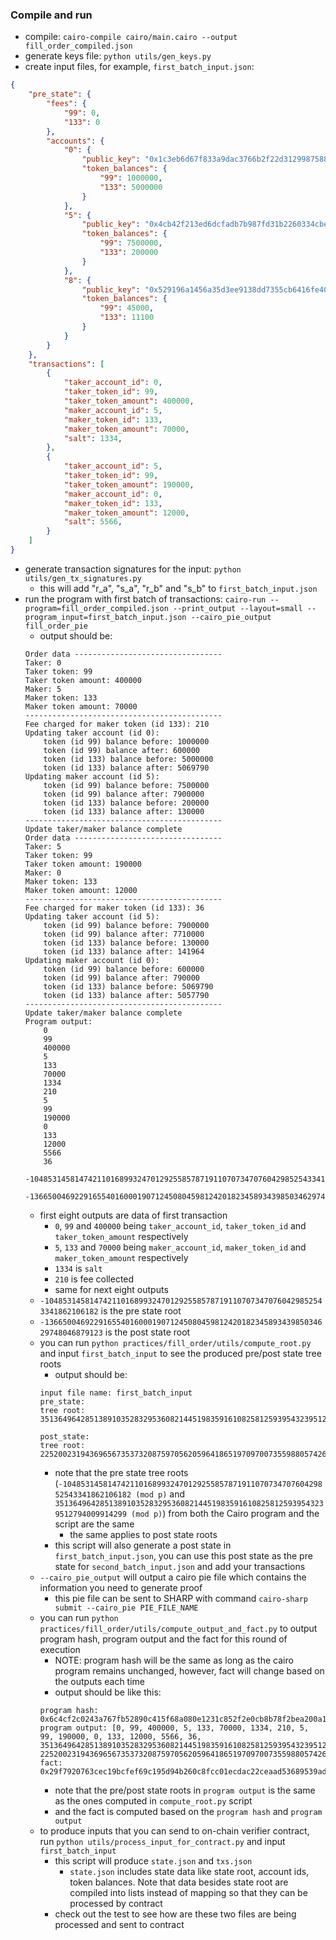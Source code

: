 ### Compile and run
- compile: `cairo-compile cairo/main.cairo --output fill_order_compiled.json`
- generate keys file: `python utils/gen_keys.py`
- create input files, for example, `first_batch_input.json`:
```json
{
    "pre_state": {
        "fees": {
            "99": 0,
            "133": 0
        },
        "accounts": {
            "0": {
                "public_key": "0x1c3eb6d67f833a9dac3766b2f22d31299875884f3fc84ebc70c322e8fb18112",
                "token_balances": {
                    "99": 1000000,
                    "133": 5000000
                }
            },
            "5": {
                "public_key": "0x4cb42f213ed6dcfadb7b987fd31b2260334cbe404315708d17a2404fbadb11e",
                "token_balances": {
                    "99": 7500000,
                    "133": 200000
                }
            },
            "8": {
                "public_key": "0x529196a1456a35d3ee9138dd7355cb6416fe40deade3adab76f2e66554400ef",
                "token_balances": {
                    "99": 45000,
                    "133": 11100
                }
            }
        }
    },
    "transactions": [
        {
            "taker_account_id": 0,
            "taker_token_id": 99,
            "taker_token_amount": 400000,
            "maker_account_id": 5,
            "maker_token_id": 133,
            "maker_token_amount": 70000,
            "salt": 1334,
        },
        {
            "taker_account_id": 5,
            "taker_token_id": 99,
            "taker_token_amount": 190000,
            "maker_account_id": 0,
            "maker_token_id": 133,
            "maker_token_amount": 12000,
            "salt": 5566,
        }
    ]
}
``` 
- generate transaction signatures for the input: `python utils/gen_tx_signatures.py`
    - this will add "r_a", "s_a", "r_b" and "s_b" to `first_batch_input.json`
- run the program with first batch of transactions: `cairo-run --program=fill_order_compiled.json --print_output --layout=small --program_input=first_batch_input.json --cairo_pie_output fill_order_pie`
    - output should be:
    ```
    Order data ---------------------------------
    Taker: 0
    Taker token: 99
    Taker token amount: 400000
    Maker: 5
    Maker token: 133
    Maker token amount: 70000
    --------------------------------------------
    Fee charged for maker token (id 133): 210
    Updating taker account (id 0):
        token (id 99) balance before: 1000000
        token (id 99) balance after: 600000
        token (id 133) balance before: 5000000
        token (id 133) balance after: 5069790
    Updating maker account (id 5):
        token (id 99) balance before: 7500000
        token (id 99) balance after: 7900000
        token (id 133) balance before: 200000
        token (id 133) balance after: 130000
    --------------------------------------------
    Update taker/maker balance complete
    Order data ---------------------------------
    Taker: 5
    Taker token: 99
    Taker token amount: 190000
    Maker: 0
    Maker token: 133
    Maker token amount: 12000
    --------------------------------------------
    Fee charged for maker token (id 133): 36
    Updating taker account (id 5):
        token (id 99) balance before: 7900000
        token (id 99) balance after: 7710000
        token (id 133) balance before: 130000
        token (id 133) balance after: 141964
    Updating maker account (id 0):
        token (id 99) balance before: 600000
        token (id 99) balance after: 790000
        token (id 133) balance before: 5069790
        token (id 133) balance after: 5057790
    --------------------------------------------
    Update taker/maker balance complete
    Program output:
        0
        99
        400000
        5
        133
        70000
        1334
        210
        5
        99
        190000
        0
        133
        12000
        5566
        36
        -104853145814742110168993247012925585787191107073470760429852543341862106182
        -1366500469229165540160001907124508045981242018234589343985034629748046879123
    ```
    - first eight outputs are data of first transaction
        - `0`, `99` and `400000` being `taker_account_id`, `taker_token_id` and `taker_token_amount` respectively
        - `5`, `133` and `70000` being `maker_account_id`, `maker_token_id` and `maker_token_amount` respectively
        - `1334` is `salt`
        - `210` is fee collected
        - same for next eight outputs
    - `-104853145814742110168993247012925585787191107073470760429852543341862106182` is the pre state root
    - `-1366500469229165540160001907124508045981242018234589343985034629748046879123` is the post state root
    - you can run `python practices/fill_order/utils/compute_root.py` and input `first_batch_input` to see the produced pre/post state tree roots
        - output should be:
        ```
        input file name: first_batch_input
        pre_state:
        tree root: 3513649642851389103528329536082144519835916108258125939543239512794009914299

        post_state:
        tree root: 2252002319436965673537320875970562059641865197097007355988057426387825141358
        ```
        - note that the pre state tree roots (`-104853145814742110168993247012925585787191107073470760429852543341862106182 (mod p)` and `3513649642851389103528329536082144519835916108258125939543239512794009914299 (mod p)`) from both the Cairo program and the script are the same
            - the same applies to post state roots
        - this script will also generate a post state in `first_batch_input.json`, you can use this post state as the pre state for `second_batch_input.json` and add your transactions
    - `--cairo_pie_output` will output a cairo pie file which contains the information you need to generate proof
        - this pie file can be sent to SHARP with command `cairo-sharp submit --cairo_pie PIE_FILE_NAME`
    - you can run `python practices/fill_order/utils/compute_output_and_fact.py` to output program hash, program output and the fact for this round of execution
        - NOTE: program hash will be the same as long as the cairo program remains unchanged, however, fact will change based on the outputs each time
        - output should be like this:
        ```
        program hash: 0x6c4cf2c0243a767fb52890c415f68a080e1231c852f2e0cb8b78f2bea200a11
        program output: [0, 99, 400000, 5, 133, 70000, 1334, 210, 5, 99, 190000, 0, 133, 12000, 5566, 36, 3513649642851389103528329536082144519835916108258125939543239512794009914299, 2252002319436965673537320875970562059641865197097007355988057426387825141358]
        fact: 0x29f7920763cec19bcfef69c195d94b260c8fcc01ecdac22ceaad53689539adbe
        ```
        - note that the pre/post state roots in `program output` is the same as the ones computed in `compute_root.py` script
        - and the fact is computed based on the `program hash` and `program output`
    - to produce inputs that you can send to on-chain verifier contract, run `python utils/process_input_for_contract.py` and input `first_batch_input`
        - this script will produce `state.json` and `txs.json`
            - `state.json` includes state data like state root, account ids, token balances. Note that data besides state root are compiled into lists instead of mapping so that they can be processed by contract
        - check out the test to see how are these two files are being processed and sent to contract

